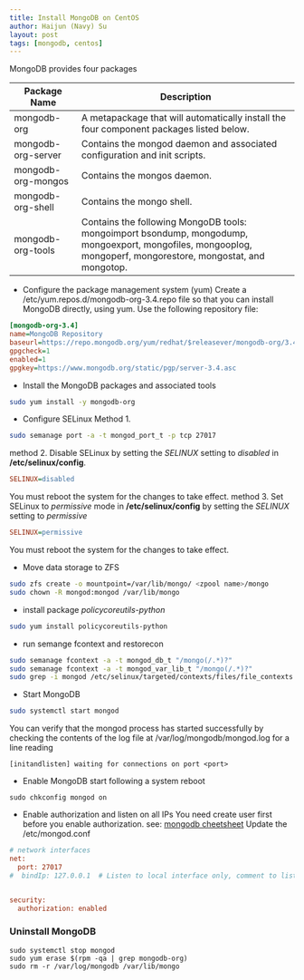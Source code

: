 ```yaml
---
title: Install MongoDB on CentOS
author: Haijun (Navy) Su
layout: post
tags: [mongodb, centos]
---
```

MongoDB provides four packages

Package Name | Description
--- | ---
mongodb-org |	A metapackage that will automatically install the four component packages listed below.
mongodb-org-server |	Contains the mongod daemon and associated configuration and init scripts.
mongodb-org-mongos |	Contains the mongos daemon.
mongodb-org-shell  |	Contains the mongo shell.
mongodb-org-tools |	Contains the following MongoDB tools: mongoimport bsondump, mongodump, mongoexport, mongofiles, mongooplog, mongoperf, mongorestore, mongostat, and mongotop.

* Configure the package management system (yum)
Create a /etc/yum.repos.d/mongodb-org-3.4.repo file so that you can install MongoDB directly, using yum. Use the following repository file:
```ini
[mongodb-org-3.4]
name=MongoDB Repository
baseurl=https://repo.mongodb.org/yum/redhat/$releasever/mongodb-org/3.4/x86_64/
gpgcheck=1
enabled=1
gpgkey=https://www.mongodb.org/static/pgp/server-3.4.asc
```

* Install the MongoDB packages and associated tools
```bash
sudo yum install -y mongodb-org
```

* Configure SELinux
Method 1.
```bash
sudo semanage port -a -t mongod_port_t -p tcp 27017
```
method 2. Disable SELinux by setting the *SELINUX* setting to *disabled* in **/etc/selinux/config**.
```ini
SELINUX=disabled
```
<i class="fa fa-info-circle" aria-hidden="true"></i> You must reboot the system for the changes to take effect.
method 3. Set SELinux to *permissive* mode in **/etc/selinux/config** by setting the *SELINUX* setting to *permissive*
```ini
SELINUX=permissive
```
<i class="fa fa-info-circle" aria-hidden="true"></i> You must reboot the system for the changes to take effect.

* Move data storage to ZFS
```bash
sudo zfs create -o mountpoint=/var/lib/mongo/ <zpool name>/mongo
sudo chown -R mongod:mongod /var/lib/mongo
```

* install package *policycoreutils-python*
```bash
sudo yum install policycoreutils-python
```

* run semange fcontext and restorecon
```bash
sudo semanage fcontext -a -t mongod_db_t "/mongo(/.*)?"
sudo semanage fcontext -a -t mongod_var_lib_t "/mongo(/.*)?"
sudo grep -i mongod /etc/selinux/targeted/contexts/files/file_contexts.local
```

* Start MongoDB
```bash
sudo systemctl start mongod
```
You can verify that the mongod process has started successfully by checking the contents of the log file at /var/log/mongodb/mongod.log for a line reading
```
[initandlisten] waiting for connections on port <port>
```

* Enable MongoDB start following a system reboot
```
sudo chkconfig mongod on
```

* Enable authorization and listen on all IPs
<i class="fa fa-info-circle" aria-hidden="true"></i> You need create user first before you enable authorization. see: [mongodb cheetsheet](/cheatsheets/mongodb/)
Update the /etc/mongod.conf

```ini
# network interfaces
net:
  port: 27017
#  bindIp: 127.0.0.1  # Listen to local interface only, comment to listen on all interfaces.


security:
  authorization: enabled
```

### Uninstall MongoDB
```
sudo systemctl stop mongod
sudo yum erase $(rpm -qa | grep mongodb-org)
sudo rm -r /var/log/mongodb /var/lib/mongo
```

